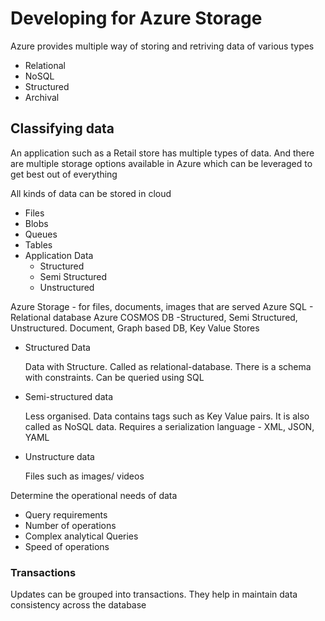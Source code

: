 # Developing for Azure Storage

Azure provides multiple way of storing and retriving data of various types

- Relational
- NoSQL
- Structured
- Archival

## Classifying data

An application such as a Retail store has multiple types of data. And there are multiple storage options available in Azure which can be leveraged to get best out of everything

All kinds of data can be stored in cloud

- Files
- Blobs
- Queues
- Tables
- Application Data
  - Structured
  - Semi Structured
  - Unstructured

Azure Storage - for files, documents, images that are served
Azure SQL - Relational database
Azure COSMOS DB -Structured, Semi Structured, Unstructured. Document, Graph based DB, Key Value Stores

- Structured Data

  Data with Structure. Called as relational-database. There is a schema with constraints. Can be queried using SQL

- Semi-structured data

  Less organised. Data contains tags such as Key Value pairs. It is also called as NoSQL data. Requires a serialization language - XML, JSON, YAML

- Unstructure data

  Files such as images/ videos

Determine the operational needs of data

- Query requirements
- Number of operations
- Complex analytical Queries
- Speed of operations

### Transactions

Updates can be grouped into transactions. They help in maintain data consistency across the database
